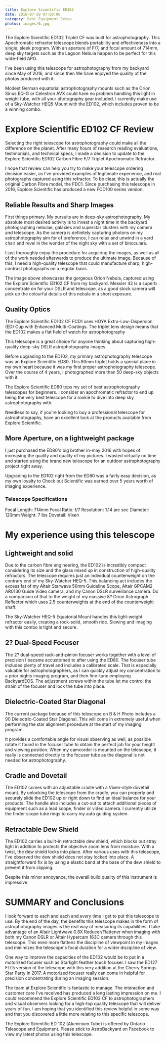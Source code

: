 ```yaml
---
title: Explore Scientific ED102
date: 2018-07-30 07:00:00
category: Best Equipment Setup
photos: images/6.jpg
---
```


The Explore Scientific ED102 Triplet CF was built for astrophotography.  This Apochromatic refractor telescope blends portability and effectiveness into a single, sleek program.  With an aperture of F/7, and focal amount of 714mm, deep sky targets such as the Lagoon Nebula happen to be perfect for this wide-field APO.

I've been using this telescope for astrophotography from my backyard since May of 2016, and since then We have enjoyed the quality of the photos produced with it.

<!-- more -->

Modest German equatorial astrophotography mounts such as the Orion Sirius EQ-G or Celestron AVX could have no problem handling this light in weight tube, with all your photography gear included.  I currently make use of a Sky-Watcher HEQ5 Mount with the ED102, which includes proven to be a winning combo.

# Explore Scientific ED102 CF Review

Selecting the right telescope for astrophotography could make all the difference on the planet.  After many hours of research reading evaluations, testimonials, and technical specs, I made a decision to update to the Explore Scientific ED102 Carbon Fibre F/7 Triplet Apochromatic Refractor.

I hope that review can help you try to make your telescope ordering decision easier, as I've provided examples of legitimate experience, and real photographs captured using this refractor. To be clear, this is actually the original Carbon Fibre model, the FDC1.  Since purchasing this telescope in 2016, Explore Scientific has produced a new FCD100 series version.

## Reliable Results and Sharp Images

First things primary.  My pursuits are in deep-sky astrophotography.  My absolute most desired activity is to invest a night time in the backyard photographing nebulae, galaxies and superstar clusters with my camera and telescope.  As the camera is definitely capturing photons on my astrophotography aim for of preference, I can relax and unwind in a yard chair and revel in the wonder of the night sky with a set of binoculars.

I just thoroughly enjoy the procedure for acquiring the images, as well as all of the work needed afterwards to produce the ultimate image.  Because of this, I need a high-quality telescope that could manufacture sharp, high-contrast photographs on a regular basis.

The image above showcases the gorgeous Orion Nebula, captured using the Explore Scientific ED102 CF from my backyard.  Messier 42 is a superb concentrate on for your DSLR and telescope, as a good stock camera will pick up the colourful details of this nebula in a short exposure.

## Quality Optics

The Explore Scientific ED102 CF FCD1 uses HOYA Extra-Low-Dispersion (ED) Cup with Enhanced Multi-Coatings. The triplet lens design means that the ED102 makes a flat field of watch for astrophotography

This telescope is a great choice for anyone thinking about capturing high-quality deep-sky DSLR astrophotography images.

Before upgrading to the ED102, my primary astrophotography telescope was an Explore Scientific ED80.  This 80mm triplet holds a special place in my own heart because it was my first proper astrophotography telescope. Over the course of 4 years, I photographed more than 50 deep-sky objects with it.

The Explore Scientific ED80 tops my set of best astrophotography telescopes for beginners.  I consider an apochromatic refractor to end up being the very best telescope for a rookie to dive into deep sky astrophotography with.

Needless to say, if you're looking to buy a professional telescope for astrophotography, have an excellent look at the products available from Explore Scientific.

## More Aperture, on a lightweight package

I just purchased the ED80's big brother in-may 2016 with hopes of increasing the quality and quality of my pictures. I wasted virtually no time and started using the brand new telescope for an outdoor astrophotography project right away.

Upgrading to the ED102 right from the ED80 was a fairly easy decision, as my own loyalty to Check out Scientific was earned over 5 years worth of imaging experience.

### Telescope Specifications
Focal Length: 714mm
Focal Ratio: f/7
Resolution: 1.14 arc sec
Diameter: 120mm
Weight: 7 lbs
Dovetail: Vixen

# My experience using this telescope

## Lightweight and solid

Due to the carbon fibre engineering, the ED102 is incredibly compact considering its size and the glass mixed up in construction of high-quality refractors.  The telescope requires just an individual counterweight on the contrary end of my Sky-Watcher HEQ-5.  This balancing act includes the excess fat of my Altair Starwave 50mm Guideline Scope, Altair GPCAM2 AR0130 Guide Video camera, and my Canon DSLR surveillance camera.  Do a comparison of that to the weight of my massive 8? Orion Astrograph Reflector which uses 2.5 counterweights at the end of the counterweight shaft.

The Sky-Watcher HEQ-5 Equatorial Mount handles this light-weight refractor easily, creating a rock-solid, smooth ride.  Slewing and imaging with this combo is tight and secure.

## 2? Dual-Speed Focuser

The 2? dual-speed rack-and-pinion focuser works together with a level of precision I became accustomed to after using the ED80.  The focuser tube includes plenty of travel and includes a calibrated scale.  That is especially valuable for astrophotographers, as I can quickly adjust my concentration to a prior nights imaging program, and then fine-tune employing BackyardEOS.  The adjustment screws within the tube let me control the strain of the focuser and lock the tube into place.

## Dielectric-Coated Star Diagonal

The current package because of this telescope on B & H Photo includes a 90 Dielectric-Coated Star Diagonal. This will come in extremely useful when performing the star alignment procedure at the start of my imaging program.

It provides a comfortable angle for visual observing as well, as possible rotate it found in the focuser tube to obtain the perfect job for your height and viewing position.  When my camcorder is mounted on the telescope, it really is connected directly to the focuser tube as the diagonal is not needed for astrophotography.

## Cradle and Dovetail

The ED102 comes with an adjustable cradle with a Vixen-style dovetail mount.  By unlocking the telescope from the cradle, you can properly and securely slide the ED102 up or right down to find an ideal balance for your products.  The handle also includes a cut-out to attach additional pieces of equipment such as a lead scope, finder or video camera.  I currently utilize the finder scope tube rings to carry my auto guiding system.

## Retractable Dew Shield

The ED102 carries a built-in retractable dew shield, which blocks out stray light in addition to protects the objective zoom lens from moisture.  With a twist, the dew shield locks into place.  After various uses with this telescope, I've observed the dew shield does not stay locked into place.  A straightforward fix is by using a elastic band at the base of the dew shield to prevent it from slipping.

Despite this minor annoyance, the overall build quality of this instrument is impressive.

# SUMMARY and Conclusions

I look forward to each and each and every time I get to put this telescope to use.  By the end of the day, the benefits this telescope makes in the form of astrophotography images is the real way of measuring its capabilities.  I take advantage of an Altair Lightwave 0.8X Reducer/Flattener when imaging with both my Canon DSLR or Altair Hypercam 183C camera through this telescope.  This even more flattens the discipline of viewpoint in my images and minimizes the telescope's focal duration for a wider discipline of view.

One way to improve the capacities of the ED102 would be to put in a motorized focuser such as Starlight feather touch focuser.  I saw the ED127 F/7.5 version of the telescope with this very addition at the Cherry Springs Star Party in 2017.  A motorized focuser really can come in helpful for precision concentrating during an imaging session.

The team at Explore Scientific is fantastic to manage.  The interaction and customer care I've received has produced a long lasting impression on me.  I could recommend the Explore Scientific ED102 CF to astrophotographers and visual observers looking for a high-top quality telescope that will deliver years of fun.  I am hoping that you identified this review helpful in some way and that you discovered a little more relating to this specific telescope.

The Explore Scientific ED 102 (Aluminium Tube) is offered by Ontario Telescope and Equipment. Please stick to AstroBackyard on Facebook to view my latest photos using this telescope.